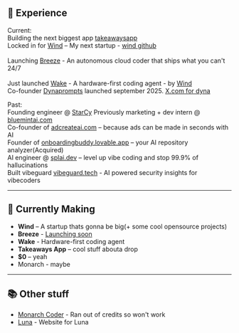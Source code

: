 ## 💼 Experience <br>
Current: <br>
Building the next biggest app [takeawaysapp](https://www.takeawaysai.io/) <br>
Locked in for [Wind](https://trywind.vercel.app) – My next startup - [wind github](https://github.com/Try-Wind) <br> <br>
Launching [Breeze](https://breeze.engineer/) - An autonomous cloud coder that ships what you can't 24/7 <br> <br>
Just launched [Wake](https://github.com/Try-Wind/Wake) - A hardware-first coding agent - by [Wind](https://trywind.vercel.app) <br>
Co-founder [Dynaprompts](https://dynaprompts.com) launched september 2025. [X.com for dyna](https://x.com/dynaprompts) <br>

Past: <br>
Founding engineer @ [StarCy](https://starcy.ai)
Previously marketing + dev intern @ [bluemintai.com](https://bluemintai.com)  <br>
Co-founder of [adcreateai.com](https://adcreateai.com) – because ads can be made in seconds with AI  <br>
Founder of [onboardingbuddy.lovable.app](https://onboardingbuddy.lovable.app) – your AI repository analyzer(Acquired)  <br>
AI engineer @ [splai.dev](https://splai.dev) – level up vibe coding and stop 99.9% of hallucinations  <br>
Built vibeguard [vibeguard.tech](https://vibeguard.tech) - AI powered security insights for vibecoders <br>

---

## 🧪 Currently Making

- **Wind** – A startup thats gonna be big(+ some cool opensource projects)
- **Breeze** - [Launching soon](https://breeze.engineer/)
- **Wake** - Hardware-first coding agent
- **Takeaways App** – cool stuff abouta drop
- **$0** – yeah
- Monarch - maybe

---

## 📚 Other stuff

- [Monarch Coder](https://monarchdex.vercel.app/) - Ran out of credits so won't work
- [Luna](https://thatslunabased.vercel.app) - Website for Luna


